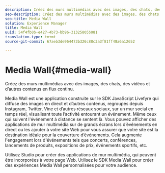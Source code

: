 ```yaml
---
description: Créez des murs multimédias avec des images, des chats, des vidéos et d’autres contenus en flux continu.
seo-description: Créez des murs multimédias avec des images, des chats, des vidéos et d’autres contenus en flux continu.
seo-title: Media Wall
solution: Experience Manager
title: Media Wall
uuid: 54f4fb0b-e427-4b73-bb96-31325805b081
translation-type: tm+mt
source-git-commit: 67aeb3de964473b326c88c3a3f81ff48a6a12652

---
```



# Media Wall{#media-wall}

Créez des murs multimédias avec des images, des chats, des vidéos et d’autres contenus en flux continu.

Media Wall est une application construite sur le SDK JavaScript Livefyre qui diffuse des images en direct et d’autres contenus, regroupés depuis Instagram, Twitter, Vine et d’autres réseaux sociaux, sur un mur social en temps réel, visualisant toute l’activité entourant un événement. Même ceux qui suivent l'événement à distance se sentent là. Vous pouvez afficher des applications de mur multimédia sur de grands écrans lors d’événements en direct ou les ajouter à votre site Web pour vous assurer que votre site est la destination idéale pour la couverture d’événements. Cela augmente l'engagement lors d'événements tels que concerts, conférences, lancements de produits, expositions de prix, événements sportifs, etc.

Utilisez Studio pour créer des applications de mur multimédia, qui peuvent être incorporées à votre page Web. Utilisez le SDK Media Wall pour créer des expériences Media Wall personnalisées pour votre audience.
